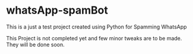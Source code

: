 # whatsApp-spamBot
This is a just a test project created using Python for Spamming WhatsApp


This Project is not completed yet and few minor tweaks are to be made.
They will be done soon.
